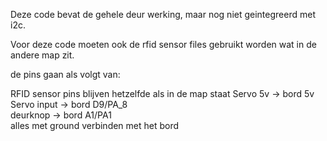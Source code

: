 Deze code bevat de gehele deur werking, maar nog niet geintegreerd met i2c.

Voor deze code moeten ook de rfid sensor files gebruikt worden wat in de andere map zit. 

de pins gaan als volgt van:

RFID sensor pins blijven hetzelfde als in de map staat
Servo 5v -> bord 5v  
Servo input -> bord D9/PA_8  
deurknop -> bord A1/PA1  
alles met ground verbinden met het bord  
